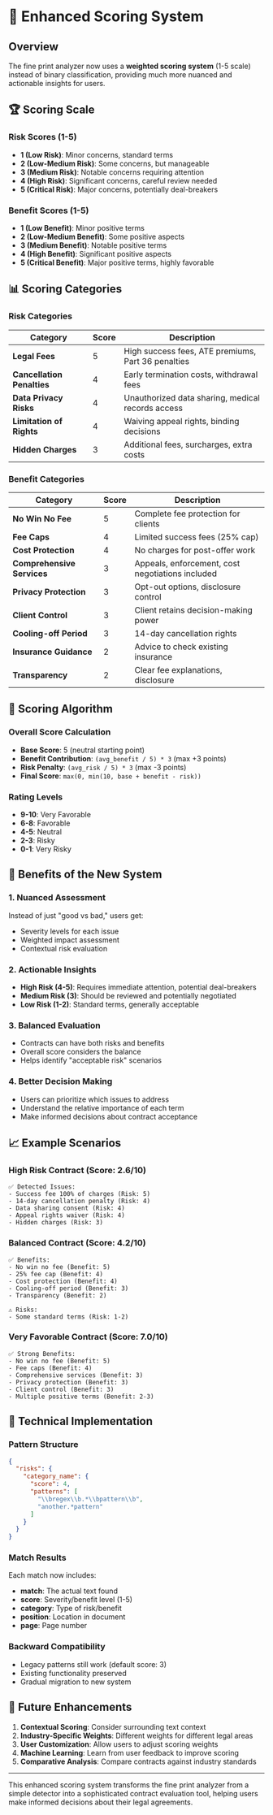 # 🎯 Enhanced Scoring System

## Overview

The fine print analyzer now uses a **weighted scoring system** (1-5 scale) instead of binary classification, providing much more nuanced and actionable insights for users.

## 🏆 Scoring Scale

### Risk Scores (1-5)
- **1 (Low Risk)**: Minor concerns, standard terms
- **2 (Low-Medium Risk)**: Some concerns, but manageable
- **3 (Medium Risk)**: Notable concerns requiring attention
- **4 (High Risk)**: Significant concerns, careful review needed
- **5 (Critical Risk)**: Major concerns, potentially deal-breakers

### Benefit Scores (1-5)
- **1 (Low Benefit)**: Minor positive terms
- **2 (Low-Medium Benefit)**: Some positive aspects
- **3 (Medium Benefit)**: Notable positive terms
- **4 (High Benefit)**: Significant positive aspects
- **5 (Critical Benefit)**: Major positive terms, highly favorable

## 📊 Scoring Categories

### Risk Categories
| Category | Score | Description |
|----------|-------|-------------|
| **Legal Fees** | 5 | High success fees, ATE premiums, Part 36 penalties |
| **Cancellation Penalties** | 4 | Early termination costs, withdrawal fees |
| **Data Privacy Risks** | 4 | Unauthorized data sharing, medical records access |
| **Limitation of Rights** | 4 | Waiving appeal rights, binding decisions |
| **Hidden Charges** | 3 | Additional fees, surcharges, extra costs |

### Benefit Categories
| Category | Score | Description |
|----------|-------|-------------|
| **No Win No Fee** | 5 | Complete fee protection for clients |
| **Fee Caps** | 4 | Limited success fees (25% cap) |
| **Cost Protection** | 4 | No charges for post-offer work |
| **Comprehensive Services** | 3 | Appeals, enforcement, cost negotiations included |
| **Privacy Protection** | 3 | Opt-out options, disclosure control |
| **Client Control** | 3 | Client retains decision-making power |
| **Cooling-off Period** | 3 | 14-day cancellation rights |
| **Insurance Guidance** | 2 | Advice to check existing insurance |
| **Transparency** | 2 | Clear fee explanations, disclosure |

## 🧮 Scoring Algorithm

### Overall Score Calculation
- **Base Score**: 5 (neutral starting point)
- **Benefit Contribution**: `(avg_benefit / 5) * 3` (max +3 points)
- **Risk Penalty**: `(avg_risk / 5) * 3` (max -3 points)
- **Final Score**: `max(0, min(10, base + benefit - risk))`

### Rating Levels
- **9-10**: Very Favorable
- **6-8**: Favorable  
- **4-5**: Neutral
- **2-3**: Risky
- **0-1**: Very Risky

## 🎯 Benefits of the New System

### 1. **Nuanced Assessment**
Instead of just "good vs bad," users get:
- Severity levels for each issue
- Weighted impact assessment
- Contextual risk evaluation

### 2. **Actionable Insights**
- **High Risk (4-5)**: Requires immediate attention, potential deal-breakers
- **Medium Risk (3)**: Should be reviewed and potentially negotiated
- **Low Risk (1-2)**: Standard terms, generally acceptable

### 3. **Balanced Evaluation**
- Contracts can have both risks and benefits
- Overall score considers the balance
- Helps identify "acceptable risk" scenarios

### 4. **Better Decision Making**
- Users can prioritize which issues to address
- Understand the relative importance of each term
- Make informed decisions about contract acceptance

## 📈 Example Scenarios

### High Risk Contract (Score: 2.6/10)
```
✅ Detected Issues:
- Success fee 100% of charges (Risk: 5)
- 14-day cancellation penalty (Risk: 4)  
- Data sharing consent (Risk: 4)
- Appeal rights waiver (Risk: 4)
- Hidden charges (Risk: 3)
```

### Balanced Contract (Score: 4.2/10)
```
✅ Benefits:
- No win no fee (Benefit: 5)
- 25% fee cap (Benefit: 4)
- Cost protection (Benefit: 4)
- Cooling-off period (Benefit: 3)
- Transparency (Benefit: 2)

⚠️ Risks:
- Some standard terms (Risk: 1-2)
```

### Very Favorable Contract (Score: 7.0/10)
```
✅ Strong Benefits:
- No win no fee (Benefit: 5)
- Fee caps (Benefit: 4)
- Comprehensive services (Benefit: 3)
- Privacy protection (Benefit: 3)
- Client control (Benefit: 3)
- Multiple positive terms (Benefit: 2-3)
```

## 🔧 Technical Implementation

### Pattern Structure
```json
{
  "risks": {
    "category_name": {
      "score": 4,
      "patterns": [
        "\\bregex\\b.*\\bpattern\\b",
        "another.*pattern"
      ]
    }
  }
}
```

### Match Results
Each match now includes:
- **match**: The actual text found
- **score**: Severity/benefit level (1-5)
- **category**: Type of risk/benefit
- **position**: Location in document
- **page**: Page number

### Backward Compatibility
- Legacy patterns still work (default score: 3)
- Existing functionality preserved
- Gradual migration to new system

## 🚀 Future Enhancements

1. **Contextual Scoring**: Consider surrounding text context
2. **Industry-Specific Weights**: Different weights for different legal areas
3. **User Customization**: Allow users to adjust scoring weights
4. **Machine Learning**: Learn from user feedback to improve scoring
5. **Comparative Analysis**: Compare contracts against industry standards

---

This enhanced scoring system transforms the fine print analyzer from a simple detector into a sophisticated contract evaluation tool, helping users make informed decisions about their legal agreements.
